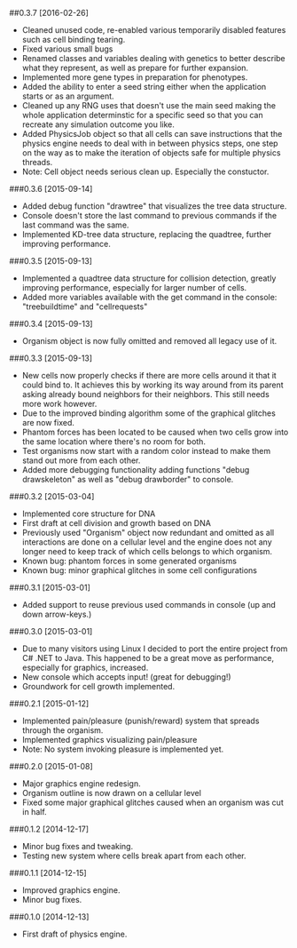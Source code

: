 ##0.3.7 [2016-02-26]
* Cleaned unused code, re-enabled various temporarily disabled features such as cell binding tearing.
* Fixed various small bugs
* Renamed classes and variables dealing with genetics to better describe what they represent, as well as prepare for further expansion.
* Implemented more gene types in preparation for phenotypes.
* Added the ability to enter a seed string either when the application starts or as an argument.
* Cleaned up any RNG uses that doesn't use the main seed making the whole application determinstic for a specific seed so that you can recreate any simulation outcome you like.
* Added PhysicsJob object so that all cells can save instructions that the physics engine needs to deal with in between physics steps, one step on the way as to make the iteration of objects safe for multiple physics threads.
* Note: Cell object needs serious clean up. Especially the constuctor.

###0.3.6 [2015-09-14]
* Added debug function "drawtree" that visualizes the tree data structure.
* Console doesn't store the last command to previous commands if the last command was the same.
* Implemented KD-tree data structure, replacing the quadtree, further improving performance.

###0.3.5 [2015-09-13]
* Implemented a quadtree data structure for collision detection, greatly improving performance, especially for larger number of cells.
* Added more variables available with the get command in the console: "treebuildtime" and "cellrequests"

###0.3.4 [2015-09-13]
* Organism object is now fully omitted and removed all legacy use of it.

###0.3.3 [2015-09-13]
* New cells now properly checks if there are more cells around it that it could bind to. It achieves this by working its way around from its parent asking already bound neighbors for  their neighbors. This still needs more work however.
* Due to the improved binding algorithm some of the graphical glitches are now fixed.
* Phantom forces has been located to be caused when two cells grow into the same location where there's no room for both.
* Test organisms now start with a random color instead to make them stand out more from each other.
* Added more debugging functionality adding functions "debug drawskeleton" as well as "debug drawborder" to console.

###0.3.2 [2015-03-04]
* Implemented core structure for DNA
* First draft at cell division and growth based on DNA
* Previously used "Organism" object now redundant and omitted as all interactions are done on a cellular level and the engine does not any longer need to keep track of which cells belongs to which organism.
* Known bug: phantom forces in some generated organisms
* Known bug: minor graphical glitches in some cell configurations

###0.3.1 [2015-03-01]
* Added support to reuse previous used commands in console (up and down arrow-keys.)

###0.3.0 [2015-03-01]
* Due to many visitors using Linux I decided to port the entire project from C# .NET to Java. This happened to be a great move as performance, especially for graphics, increased.
* New console which accepts input! (great for debugging!)
* Groundwork for cell growth implemented.

###0.2.1 [2015-01-12]
* Implemented pain/pleasure (punish/reward) system that spreads through the organism.
* Implemented graphics visualizing pain/pleasure
* Note: No system invoking pleasure is implemented yet.

###0.2.0 [2015-01-08]
* Major graphics engine redesign.
* Organism outline is now drawn on a cellular level
* Fixed some major graphical glitches caused when an organism was cut in half.

###0.1.2 [2014-12-17]
* Minor bug fixes and tweaking.
* Testing new system where cells break apart from each other.

###0.1.1 [2014-12-15]
* Improved graphics engine.
* Minor bug fixes.

###0.1.0 [2014-12-13]
* First draft of physics engine.